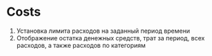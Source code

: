 # Costs
1. Установка  лимита расходов  на  заданный период  времени 
2.  Отображение остатка  денежных средств, трат за период,  всех расходов, а также расходов по категориям
